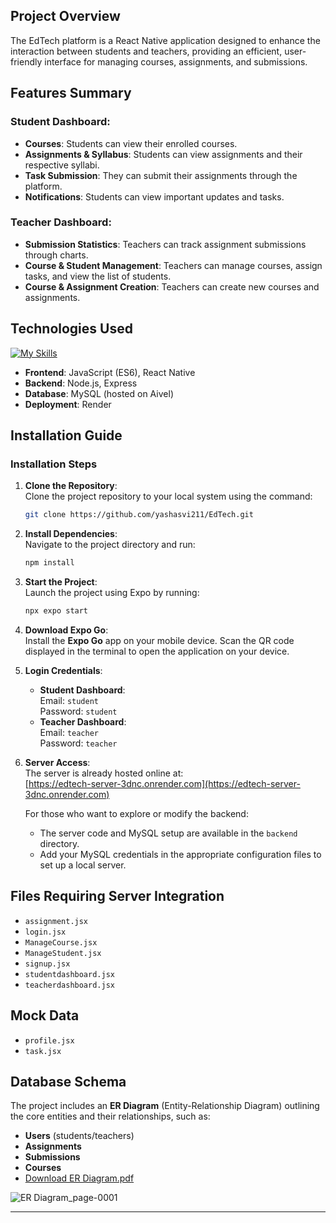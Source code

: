 ## **Project Overview**

The EdTech platform is a React Native application designed to enhance the interaction between students and teachers, providing an efficient, user-friendly interface for managing courses, assignments, and submissions.

## **Features Summary**

### **Student Dashboard**:

- **Courses**: Students can view their enrolled courses.
- **Assignments & Syllabus**: Students can view assignments and their respective syllabi.
- **Task Submission**: They can submit their assignments through the platform.
- **Notifications**: Students can view important updates and tasks.

### **Teacher Dashboard**:

- **Submission Statistics**: Teachers can track assignment submissions through charts.
- **Course & Student Management**: Teachers can manage courses, assign tasks, and view the list of students.
- **Course & Assignment Creation**: Teachers can create new courses and assignments.

## **Technologies Used**

[![My Skills](https://skillicons.dev/icons?i=js,react,nodejs,express,mysql)](https://skillicons.dev)

- **Frontend**: JavaScript (ES6), React Native
- **Backend**: Node.js, Express
- **Database**: MySQL (hosted on Aivel)
- **Deployment**: Render

## **Installation Guide**

### **Installation Steps**

1. **Clone the Repository**:  
   Clone the project repository to your local system using the command:

   ```bash
   git clone https://github.com/yashasvi211/EdTech.git
   ```

2. **Install Dependencies**:  
   Navigate to the project directory and run:

   ```bash
   npm install
   ```

3. **Start the Project**:  
   Launch the project using Expo by running:

   ```bash
   npx expo start
   ```

4. **Download Expo Go**:  
   Install the **Expo Go** app on your mobile device. Scan the QR code displayed in the terminal to open the application on your device.

5. **Login Credentials**:

   - **Student Dashboard**:  
     Email: `student`  
     Password: `student`
   - **Teacher Dashboard**:  
     Email: `teacher`  
     Password: `teacher`

6. **Server Access**:  
   The server is already hosted online at:  
   [https://edtech-server-3dnc.onrender.com](https://edtech-server-3dnc.onrender.com)

   For those who want to explore or modify the backend:

   - The server code and MySQL setup are available in the `backend` directory.
   - Add your MySQL credentials in the appropriate configuration files to set up a local server.

## **Files Requiring Server Integration**

- `assignment.jsx`
- `login.jsx`
- `ManageCourse.jsx`
- `ManageStudent.jsx`
- `signup.jsx`
- `studentdashboard.jsx`
- `teacherdashboard.jsx`

## **Mock Data**

- `profile.jsx`
- `task.jsx`

## **Database Schema**

The project includes an **ER Diagram** (Entity-Relationship Diagram) outlining the core entities and their relationships, such as:

- **Users** (students/teachers)
- **Assignments**
- **Submissions**
- **Courses**
- [Download ER Diagram.pdf](https://github.com/user-attachments/files/18136480/ER.Diagram.pdf)

![ER Diagram_page-0001](https://github.com/user-attachments/assets/5d49b234-6640-4421-985a-a72fec7a328f)

---
